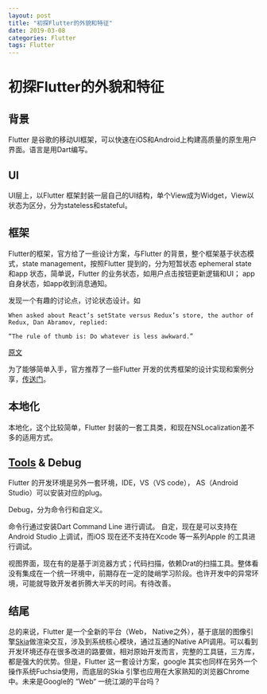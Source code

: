 ```yaml
---
layout: post
title: "初探Flutter的外貌和特征"
date: 2019-03-08
categories: Flutter
tags: Flutter
---
```


# 初探Flutter的外貌和特征

## 背景

Flutter 是谷歌的移动UI框架，可以快速在iOS和Android上构建高质量的原生用户界面。语言是用Dart编写。

## UI

UI层上，以Flutter 框架封装一层自己的UI结构，单个View成为Widget，View以状态为区分，分为stateless和stateful。

## 框架

Flutter的框架，官方给了一些设计方案，与Flutter 的背景，整个框架基于状态模式，state management，按照Flutter 提到的，分为短暂状态 ephemeral state 和app 状态，简单说，Flutter 的业务状态，如用户点击按钮更新逻辑和UI； app 自身状态，如app收到消息通知。

发现一个有趣的讨论点，讨论状态设计。如

    When asked about React’s setState versus Redux’s store, the author of Redux, Dan Abramov, replied:

    “The rule of thumb is: Do whatever is less awkward.”

[原文](https://github.com/reduxjs/redux/issues/1287#issuecomment-175351978)

为了能够简单入手，官方推荐了一些Flutter 开发的优秀框架的设计实现和案例分享，[传送门](https://flutter.dev/docs/development/data-and-backend/state-mgmt/options)。

## 本地化

本地化，这个比较简单，Flutter 封装的一套工具类，和现在NSLocalization差不多的适用方式。

## [Tools](https://flutter.dev/docs/development/tools) & Debug

Flutter 的开发环境是另外一套环境，IDE，VS（VS code）， AS（Android Studio）可以安装对应的plug。

Debug，分为命令行和自定义。

命令行通过安装Dart Command Line 进行调试。
自定，现在是可以支持在Android Studio 上调试，而iOS 现在还不支持在Xcode 等一系列Apple 的工具进行调试。

视图界面，现在有的是基于浏览器方式；代码扫描，依赖Drat的扫描工具。整体看没有集成在一个统一环境中，前期存在一定的陡峭学习阶段。也许开发中的异常环境，可能就导致开发者折腾大半天的时间。有待改善。

## 结尾

总的来说，Flutter 是一个全新的平台（Web， Native之外），基于底层的图像引擎[Skia](https://skia.org/)做渲染交互，涉及到系统核心模块，通过互通的Native API调用。可以看到开发环境还存在很多改进的路要做，相对原始开发而言，完整的工具链，三方库，都是强大的优势。但是，Flutter 这一套设计方案，google 其实也同样在另外一个操作系统Fuchsia使用，而底层的Skia 引擎也应用在大家熟知的浏览器Chrome中。未来是Google的 “Web“ 一统江湖的平台吗？
